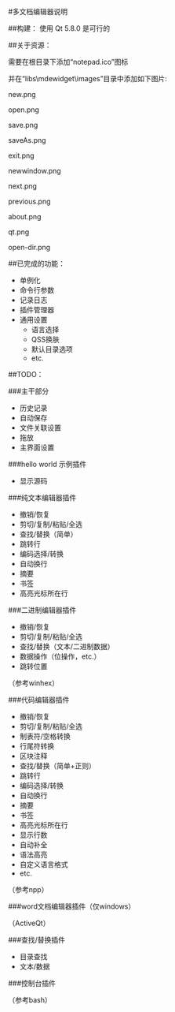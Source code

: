 #多文档编辑器说明

##构建：
使用 Qt 5.8.0 是可行的

##关于资源：

需要在根目录下添加“notepad.ico”图标

并在“libs\mdewidget\images”目录中添加如下图片:

new.png

open.png

save.png

saveAs.png

exit.png

newwindow.png

next.png

previous.png

about.png

qt.png

open-dir.png


##已完成的功能：
* 单例化
* 命令行参数
* 记录日志
* 插件管理器
* 通用设置
  * 语言选择
  * QSS换肤
  * 默认目录选项
  * etc.

##TODO：

###主干部分

* 历史记录
* 自动保存
* 文件关联设置
* 拖放
* 主界面设置

###hello world 示例插件
* 显示源码

###纯文本编辑器插件
* 撤销/恢复
* 剪切/复制/粘贴/全选
* 查找/替换（简单）
* 跳转行
* 编码选择/转换
* 自动换行
* 摘要
* 书签
* 高亮光标所在行

###二进制编辑器插件
* 撤销/恢复
* 剪切/复制/粘贴/全选
* 查找/替换（文本/二进制数据）
* 数据操作（位操作，etc.）
* 跳转位置

（参考winhex）

###代码编辑器插件
* 撤销/恢复
* 剪切/复制/粘贴/全选
* 制表符/空格转换
* 行尾符转换
* 区块注释
* 查找/替换（简单+正则）
* 跳转行
* 编码选择/转换
* 自动换行
* 摘要
* 书签
* 高亮光标所在行
* 显示行数
* 自动补全
* 语法高亮
* 自定义语言格式
* etc.

（参考npp）

###word文档编辑器插件（仅windows）

（ActiveQt）

###查找/替换插件
* 目录查找
* 文本/数据

###控制台插件

（参考bash）
